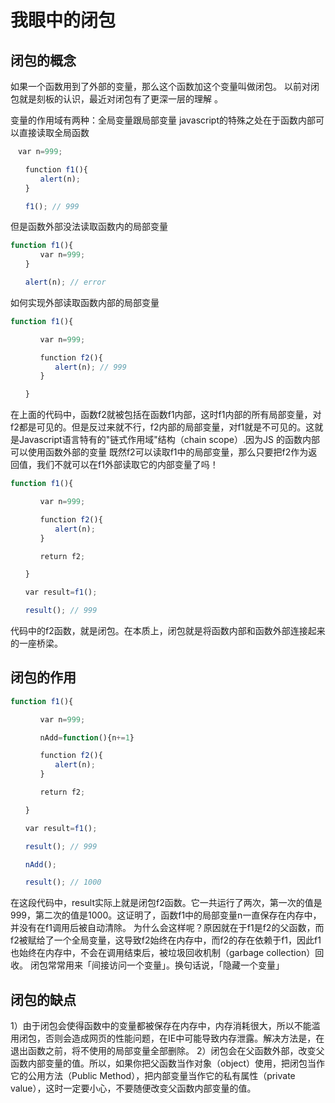 
# 我眼中的闭包

## 闭包的概念

如果一个函数用到了外部的变量，那么这个函数加这个变量叫做闭包。
以前对闭包就是刻板的认识，最近对闭包有了更深一层的理解 。


变量的作用域有两种：全局变量跟局部变量
javascript的特殊之处在于函数内部可以直接读取全局函数

```javascript
　var n=999;

　　function f1(){
　　　　alert(n);
　　}

　　f1(); // 999
```

但是函数外部没法读取函数内的局部变量

```javascript
function f1(){
　　　　var n=999;
　　}

　　alert(n); // error
```

如何实现外部读取函数内部的局部变量

```javascript
function f1(){

　　　　var n=999;

　　　　function f2(){
　　　　　　alert(n); // 999
　　　　}

　　}
```

在上面的代码中，函数f2就被包括在函数f1内部，这时f1内部的所有局部变量，对f2都是可见的。但是反过来就不行，f2内部的局部变量，对f1就是不可见的。这就是Javascript语言特有的"链式作用域"结构（chain scope）.因为JS 的函数内部可以使用函数外部的变量
既然f2可以读取f1中的局部变量，那么只要把f2作为返回值，我们不就可以在f1外部读取它的内部变量了吗！

```javascript
function f1(){

　　　　var n=999;

　　　　function f2(){
　　　　　　alert(n);
　　　　}

　　　　return f2;

　　}

　　var result=f1();

　　result(); // 999
```

代码中的f2函数，就是闭包。在本质上，闭包就是将函数内部和函数外部连接起来的一座桥梁。

## 闭包的作用

```javascript
function f1(){

　　　　var n=999;

　　　　nAdd=function(){n+=1}

　　　　function f2(){
　　　　　　alert(n);
　　　　}

　　　　return f2;

　　}

　　var result=f1();

　　result(); // 999

　　nAdd();

　　result(); // 1000
```

   在这段代码中，result实际上就是闭包f2函数。它一共运行了两次，第一次的值是999，第二次的值是1000。这证明了，函数f1中的局部变量n一直保存在内存中，并没有在f1调用后被自动清除。
为什么会这样呢？原因就在于f1是f2的父函数，而f2被赋给了一个全局变量，这导致f2始终在内存中，而f2的存在依赖于f1，因此f1也始终在内存中，不会在调用结束后，被垃圾回收机制（garbage collection）回收。
闭包常常用来「间接访问一个变量」。换句话说，「隐藏一个变量」

## 闭包的缺点

1）由于闭包会使得函数中的变量都被保存在内存中，内存消耗很大，所以不能滥用闭包，否则会造成网页的性能问题，在IE中可能导致内存泄露。解决方法是，在退出函数之前，将不使用的局部变量全部删除。
2）闭包会在父函数外部，改变父函数内部变量的值。所以，如果你把父函数当作对象（object）使用，把闭包当作它的公用方法（Public Method），把内部变量当作它的私有属性（private value），这时一定要小心，不要随便改变父函数内部变量的值。
